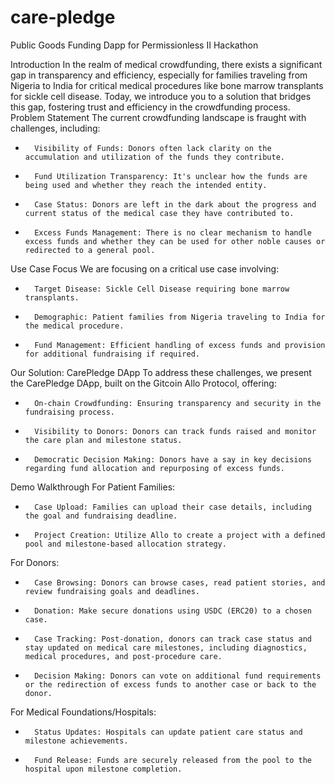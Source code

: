 # care-pledge
Public Goods Funding Dapp for Permissionless II Hackathon

Introduction
In the realm of medical crowdfunding, there exists a significant gap in transparency and efficiency, especially for families traveling from Nigeria to India for critical medical procedures like bone marrow transplants for sickle cell disease. Today, we introduce you to a solution that bridges this gap, fostering trust and efficiency in the crowdfunding process.
Problem Statement
The current crowdfunding landscape is fraught with challenges, including:
* 		Visibility of Funds: Donors often lack clarity on the accumulation and utilization of the funds they contribute.
* 		Fund Utilization Transparency: It's unclear how the funds are being used and whether they reach the intended entity.
* 		Case Status: Donors are left in the dark about the progress and current status of the medical case they have contributed to.
* 		Excess Funds Management: There is no clear mechanism to handle excess funds and whether they can be used for other noble causes or redirected to a general pool.
Use Case Focus
We are focusing on a critical use case involving:
* 		Target Disease: Sickle Cell Disease requiring bone marrow transplants.
* 		Demographic: Patient families from Nigeria traveling to India for the medical procedure.
* 		Fund Management: Efficient handling of excess funds and provision for additional fundraising if required.
Our Solution: CarePledge DApp
To address these challenges, we present the CarePledge DApp, built on the Gitcoin Allo Protocol, offering:
* 		On-chain Crowdfunding: Ensuring transparency and security in the fundraising process.
* 		Visibility to Donors: Donors can track funds raised and monitor the care plan and milestone status.
* 		Democratic Decision Making: Donors have a say in key decisions regarding fund allocation and repurposing of excess funds.
Demo Walkthrough
For Patient Families:
* 		Case Upload: Families can upload their case details, including the goal and fundraising deadline.
* 		Project Creation: Utilize Allo to create a project with a defined pool and milestone-based allocation strategy.
For Donors:
* 		Case Browsing: Donors can browse cases, read patient stories, and review fundraising goals and deadlines.
* 		Donation: Make secure donations using USDC (ERC20) to a chosen case.
* 		Case Tracking: Post-donation, donors can track case status and stay updated on medical care milestones, including diagnostics, medical procedures, and post-procedure care.
* 		Decision Making: Donors can vote on additional fund requirements or the redirection of excess funds to another case or back to the donor.
For Medical Foundations/Hospitals:
* 		Status Updates: Hospitals can update patient care status and milestone achievements.
* 		Fund Release: Funds are securely released from the pool to the hospital upon milestone completion.

